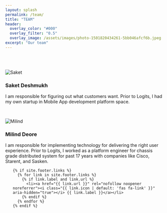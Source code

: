 ```yaml
---
layout: splash
permalink: /team/
title: "TEAM"
header:
  overlay_color: "#000"
  overlay_filter: "0.5"
  overlay_image: /assets/images/photo-1501820434261-5bb046afcf6b.jpeg
excerpt: "Our team"
---
```

<br/>
<br/>

![Saket](/assets/images/saket.jpeg)
### Saket Deshmukh
I am responsible for figuring out what customers want. Prior to Logits, I had my own startup in Mobile App development platform space.

<br/>

![Milind](/assets/images/milind.JPG)
### Milind Deore
I am responsible for implementing technology for delivering the right user experience. Prior to Logits, I worked as a platform engineer for chassis grade distributed system for past 17 years with companies like Cisco, Starent, and Sasken.

<div class="page__footer-follow">
  <ul class="social-icons">

    {% if site.footer.links %}
      {% for link in site.footer.links %}
        {% if link.label and link.url %}
          <li><a href="{{ link.url }}" rel="nofollow noopener noreferrer"><i class="{{ link.icon | default: 'fas fa-link' }}" aria-hidden="true"></i> {{ link.label }}</a></li>
        {% endif %}
      {% endfor %}
    {% endif %}
  </ul>
</div>
